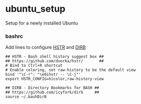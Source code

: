 # ubuntu_setup
Setup for a newly installed Ubuntu



### bashrc

Add lines to configure [HSTR](https://github.com/dvorka/hstr/) and [DIRB](https://github.com/icyfork/dirb)

```
## HSTR - Bash shell history suggest box ##
## https://github.com/dvorka/hstr/       ##
# Bind to Ctrl+R shortcut
# Enable coloring, set raw-history to be the default view
bind '"\C-r": "\e0ihstr -- \C-j"'
export HSTR_CONFIG=hicolor,raw-history-view

## DIRB - Directory Bookmarks for BASH ##
## https://github.com/icyfork/dirb     ##
source ~/.bashDirB
```
